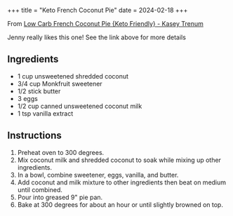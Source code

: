 +++
title = "Keto French Coconut Pie"
date = 2024-02-18
+++

From [Low Carb French Coconut Pie {Keto Friendly} - Kasey Trenum](https://kaseytrenum.com/low-carb-french-coconut-pie-keto-friendly/)

Jenny really likes this one! See the link above for more details

## Ingredients

- 1 cup unsweetened shredded coconut
- 3/4 cup Monkfruit sweetener
- 1/2 stick butter
- 3 eggs
- 1/2 cup canned unsweetened coconut milk
- 1 tsp vanilla  extract

## Instructions

1. Preheat oven to 300 degrees.
2. Mix coconut milk and shredded coconut to soak while mixing up other ingredients.
3. In a bowl, combine sweetener, eggs, vanilla, and butter.
4. Add coconut and milk mixture to other ingredients then beat on medium until combined.
5. Pour into greased 9" pie pan.
6. Bake at 300 degrees for about an hour or until slightly browned on top.